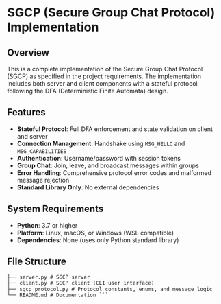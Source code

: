 # SGCP (Secure Group Chat Protocol) Implementation

## Overview
This is a complete implementation of the Secure Group Chat Protocol (SGCP) as specified in the project requirements. The implementation includes both server and client components with a stateful protocol following the DFA (Deterministic Finite Automata) design.

## Features

- **Stateful Protocol**: Full DFA enforcement and state validation on client and server
- **Connection Management**: Handshake using `MSG_HELLO` and `MSG_CAPABILITIES`
- **Authentication**: Username/password with session tokens
- **Group Chat**: Join, leave, and broadcast messages within groups
- **Error Handling**: Comprehensive protocol error codes and malformed message rejection
- **Standard Library Only**: No external dependencies

## System Requirements

- **Python**: 3.7 or higher
- **Platform**: Linux, macOS, or Windows (WSL compatible)
- **Dependencies**: None (uses only Python standard library)

 ## File Structure 
 ``` sgcp-implementation/
 ├── server.py # SGCP server
 ├── client.py # SGCP client (CLI user interface)
 ├── sgcp_protocol.py # Protocol constants, enums, and message logic
 └── README.md # Documentation ``` 

